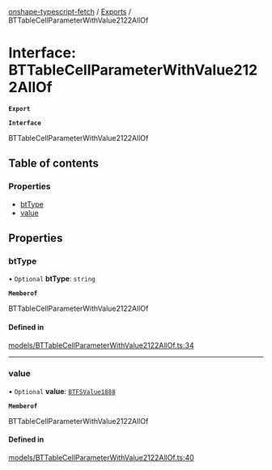 [onshape-typescript-fetch](../README.md) / [Exports](../modules.md) / BTTableCellParameterWithValue2122AllOf

# Interface: BTTableCellParameterWithValue2122AllOf

**`Export`**

**`Interface`**

BTTableCellParameterWithValue2122AllOf

## Table of contents

### Properties

- [btType](BTTableCellParameterWithValue2122AllOf.md#bttype)
- [value](BTTableCellParameterWithValue2122AllOf.md#value)

## Properties

### btType

• `Optional` **btType**: `string`

**`Memberof`**

BTTableCellParameterWithValue2122AllOf

#### Defined in

[models/BTTableCellParameterWithValue2122AllOf.ts:34](https://github.com/toebes/onshape-typescript-fetch/blob/3e11ae1/models/BTTableCellParameterWithValue2122AllOf.ts#L34)

___

### value

• `Optional` **value**: [`BTFSValue1888`](BTFSValue1888.md)

**`Memberof`**

BTTableCellParameterWithValue2122AllOf

#### Defined in

[models/BTTableCellParameterWithValue2122AllOf.ts:40](https://github.com/toebes/onshape-typescript-fetch/blob/3e11ae1/models/BTTableCellParameterWithValue2122AllOf.ts#L40)
